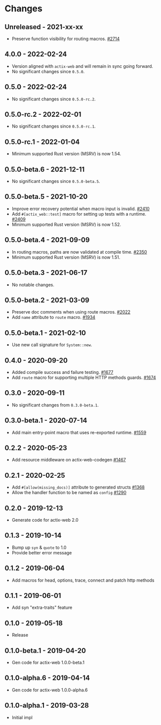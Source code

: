 # Changes

## Unreleased - 2021-xx-xx
- Preserve function visibility for routing macros. [#2714]

[#2714]: https://github.com/actix/actix-web/pull/2714


## 4.0.0 - 2022-02-24
- Version aligned with `actix-web` and will remain in sync going forward.
- No significant changes since `0.5.0`.


## 0.5.0 - 2022-02-24
- No significant changes since `0.5.0-rc.2`.


## 0.5.0-rc.2 - 2022-02-01
- No significant changes since `0.5.0-rc.1`.


## 0.5.0-rc.1 - 2022-01-04
- Minimum supported Rust version (MSRV) is now 1.54.


## 0.5.0-beta.6 - 2021-12-11
- No significant changes since `0.5.0-beta.5`.


## 0.5.0-beta.5 - 2021-10-20
- Improve error recovery potential when macro input is invalid. [#2410]
- Add `#[actix_web::test]` macro for setting up tests with a runtime. [#2409]
- Minimum supported Rust version (MSRV) is now 1.52.

[#2410]: https://github.com/actix/actix-web/pull/2410
[#2409]: https://github.com/actix/actix-web/pull/2409


## 0.5.0-beta.4 - 2021-09-09
- In routing macros, paths are now validated at compile time. [#2350]
- Minimum supported Rust version (MSRV) is now 1.51.

[#2350]: https://github.com/actix/actix-web/pull/2350


## 0.5.0-beta.3 - 2021-06-17
- No notable changes.


## 0.5.0-beta.2 - 2021-03-09
- Preserve doc comments when using route macros. [#2022]
- Add `name` attribute to `route` macro. [#1934]

[#2022]: https://github.com/actix/actix-web/pull/2022
[#1934]: https://github.com/actix/actix-web/pull/1934


## 0.5.0-beta.1 - 2021-02-10
- Use new call signature for `System::new`.


## 0.4.0 - 2020-09-20
- Added compile success and failure testing. [#1677]
- Add `route` macro for supporting multiple HTTP methods guards. [#1674]

[#1677]: https://github.com/actix/actix-web/pull/1677
[#1674]: https://github.com/actix/actix-web/pull/1674


## 0.3.0 - 2020-09-11
- No significant changes from `0.3.0-beta.1`.


## 0.3.0-beta.1 - 2020-07-14
- Add main entry-point macro that uses re-exported runtime. [#1559]

[#1559]: https://github.com/actix/actix-web/pull/1559


## 0.2.2 - 2020-05-23
- Add resource middleware on actix-web-codegen [#1467]

[#1467]: https://github.com/actix/actix-web/pull/1467


## 0.2.1 - 2020-02-25
- Add `#[allow(missing_docs)]` attribute to generated structs [#1368]
- Allow the handler function to be named as `config` [#1290]

[#1368]: https://github.com/actix/actix-web/issues/1368
[#1290]: https://github.com/actix/actix-web/issues/1290


## 0.2.0 - 2019-12-13
- Generate code for actix-web 2.0


## 0.1.3 - 2019-10-14
- Bump up `syn` & `quote` to 1.0
- Provide better error message


## 0.1.2 - 2019-06-04
- Add macros for head, options, trace, connect and patch http methods


## 0.1.1 - 2019-06-01
- Add syn "extra-traits" feature


## 0.1.0 - 2019-05-18
- Release


## 0.1.0-beta.1 - 2019-04-20
- Gen code for actix-web 1.0.0-beta.1


## 0.1.0-alpha.6 - 2019-04-14
- Gen code for actix-web 1.0.0-alpha.6


## 0.1.0-alpha.1 - 2019-03-28
- Initial impl
